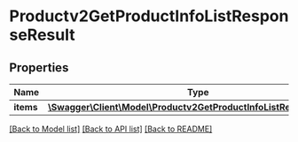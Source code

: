 # Productv2GetProductInfoListResponseResult

## Properties
Name | Type | Description | Notes
------------ | ------------- | ------------- | -------------
**items** | [**\Swagger\Client\Model\Productv2GetProductInfoListResponseItem[]**](Productv2GetProductInfoListResponseItem.md) |  | [optional] 

[[Back to Model list]](../README.md#documentation-for-models) [[Back to API list]](../README.md#documentation-for-api-endpoints) [[Back to README]](../README.md)


